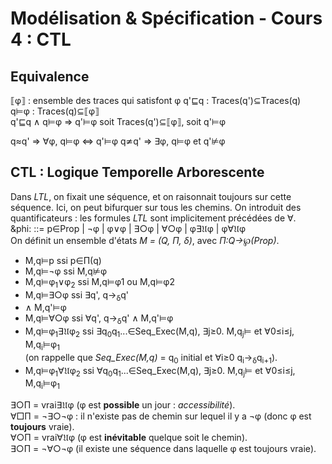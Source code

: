 # Modélisation & Spécification - Cours 4 : CTL

## Equivalence  

&#10214;&phi;&#10215; : ensemble des traces qui satisfont &phi;
q'&#8849;q : Traces(q')&sube;Traces(q)  
q&#8872;&phi; : Traces(q)&sube;&#10214;&phi;&#10215;  
q'&#8849;q &and; q&#8872;&phi; &rArr; q'&#8872;&phi; 
soit Traces(q')&sube;&#10214;&phi;&#10215;, soit q'&#8872;&phi;  

q&asymp;q' &rArr; &forall;&phi;, q&#8872;&phi; &hArr; q'&#8872;&phi;
q&#8772;q' &rArr; &exist;&phi;, q&#8872;&phi; et q'&#8877;&phi;

## CTL : Logique Temporelle Arborescente 

Dans *LTL*, on fixait une séquence, et on raisonnait toujours sur cette 
séquence. Ici, on peut bifurquer sur tous les chemins. On introduit des 
quantificateurs : les formules *LTL* sont implicitement précédées de &forall;.  
&phi: ::= p&isin;Prop | &not;&phi; | &phi;&or;&phi; | &exist;&#9675;&phi; | 
&forall;&#9675;&phi; | &phi;&exist;&#120088;&phi; | 
&phi;&forall;&#120088;&phi;  
On définit un ensemble d'états *M = (Q, &Pi;, &delta;)*, avec 
*&Pi;:Q&rarr;&weierp;(Prop)*.  

- M,q&#8872;p ssi p&isin;&Pi;(q)  
- M,q&#8872;&not;&phi; ssi M,q&#8877;&phi;
- M,q&#8872;&phi;<sub>1</sub>&or;&phi;<sub>2</sub> 
ssi M,q&#8872;&phi;<ubs>1</sub> ou M,q&#8872;&phi;<ubs>2</sub>  
- M,q&#8872;&exist;&#9675;&phi; ssi &exist;q', q&rarr;<sub>&delta;</sub>q' 
- &and; M,q'&#8872;&phi;  
- M,q&#8872;&forall;&#9675;&phi; ssi &forall;q', q&rarr;<sub>&delta;</sub>q' 
&and; M,q'&#8872;&phi;  
- M,q&#8872;&phi;<sub>1</sub>&exist;&#120088;&phi;<sub>2</sub> 
ssi &exist;q<sub>0</sub>q<sub>1</sub>...&isin;Seq_Exec(M,q), 
&exist;j&ge;0. M,q<sub>j</sub>&#8872; et &forall;0&le;i&le;j, 
M,q<sub>i</sub>&#8872;&phi;<sub>1</sub>  
(on rappelle que *Seq_Exec(M,q)* = q<sub>0</sub> initial et &forall;i&ge;0 
q<sub>i</sub>&rarr;<sub>&delta;</sub>q<sub>i+1</sub>).  
- M,q&#8872;&phi;<sub>1</sub>&forall;&#120088;&phi;<sub>2</sub> 
ssi &forall;q<sub>0</sub>q<sub>1</sub>...&isin;Seq_Exec(M,q), 
&exist;j&ge;0. M,q<sub>j</sub>&#8872; et &forall;0&le;i&le;j, 
M,q<sub>i</sub>&#8872;&phi;<sub>1</sub>

&exist;&#9675;&Pi; = vrai&exist;&#120088;&phi; (&phi; est **possible** un 
jour : *accessibilité*).  
&forall;&#9633;&Pi; = &not;&exist;&#9675;&not;&phi; : il n'existe pas de 
chemin sur lequel il y a &not;&phi; (donc &phi; est **toujours** vraie).  
&forall;&#9675;&Pi; = vrai&forall;&#120088;&phi; (&phi; est **inévitable** 
quelque soit le chemin).  
&exist;&#9675;&Pi; = &not;&forall;&#9675;&not;&phi; (il existe une séquence 
dans laquelle &phi; est toujours vraie).  
